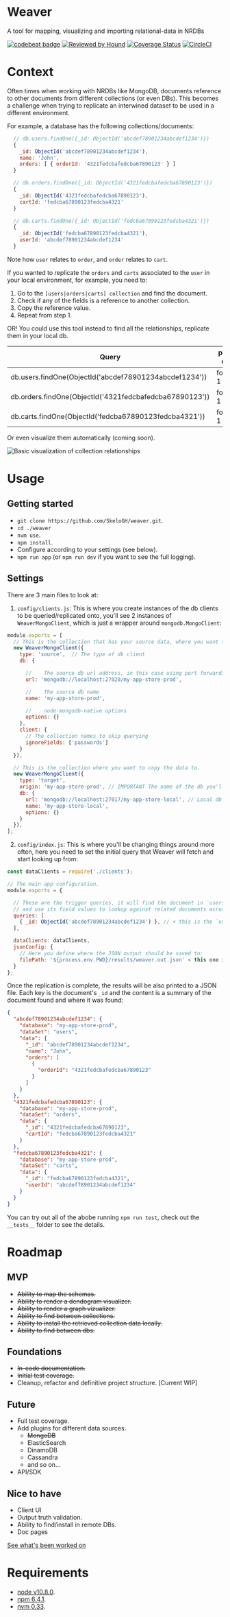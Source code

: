 # Weaver

A tool for mapping, visualizing and importing relational-data in NRDBs

[![codebeat badge](https://codebeat.co/badges/d6101e2d-7c26-4c19-a820-d90a96a5fd54)](https://codebeat.co/projects/github-com-skelogh-weaver-master) [![Reviewed by Hound](https://img.shields.io/badge/Reviewed_by-Hound-8E64B0.svg)](https://houndci.com) [![Coverage Status](https://coveralls.io/repos/github/SkeloGH/weaver/badge.svg)](https://coveralls.io/github/SkeloGH/weaver) [![CircleCI](https://circleci.com/gh/SkeloGH/weaver.svg?style=svg)](https://circleci.com/gh/SkeloGH/weaver)

# Context

Often times when working with NRDBs like MongoDB, documents reference to other documents from different collections (or even DBs). This becomes a challenge when trying to replicate an interwined dataset to be used in a different environment.

For example, a database has the following collections/documents:

```javascript
  // db.users.findOne({_id: ObjectId('abcdef78901234abcdef1234')})
  {
    _id: ObjectId('abcdef78901234abcdef1234'),
    name: 'John',
    orders: [ { orderId: '4321fedcbafedcba67890123' } ]
  }

  // db.orders.findOne({_id: ObjectId('4321fedcbafedcba67890123')})
  {
    _id: ObjectId('4321fedcbafedcba67890123'),
    cartId: 'fedcba67890123fedcba4321'
  }

  // db.carts.findOne({_id: ObjectId('fedcba67890123fedcba4321')})
  {
    _id: ObjectId('fedcba67890123fedcba4321'),
    userId: 'abcdef78901234abcdef1234'
  }
```

Note how `user` relates to `order`, and `order` relates to `cart`.

If you wanted to replicate the `orders` and `carts` associated to the `user` in your local environment, for example, you need to:

1. Go to the `[users|orders|carts] collection` and find the document.
2. Check if any of the fields is a reference to another collection.
3. Copy the reference value.
4. Repeat from step 1.

OR! You could use this tool instead to find all the relationships, replicate them in your local db.

| Query                                                   | prod db     | local db  |
| ------------------------------------------------------- | ----------- | --------- |
| db.users.findOne(ObjectId('abcdef78901234abcdef1234'))  |    found 1  |  found 1  |
| db.orders.findOne(ObjectId('4321fedcbafedcba67890123')) |    found 1  |  found 1  |
| db.carts.findOne(ObjectId('fedcba67890123fedcba4321'))  |    found 1  |  found 1  |

Or even visualize them automatically (coming soon).

![Basic visualization of collection relationships](/images/example_graph.png?raw=true)

# Usage

## Getting started

- `git clone https://github.com/SkeloGH/weaver.git`.
- `cd ./weaver`
- `nvm use`.
- `npm install`.
- Configure according to your settings (see below).
- `npm run app` (or `npm run dev` if you want to see the full logging).

## Settings

There are 3 main files to look at:

1. `config/clients.js`: This is where you create instances of the db clients to be queried/replicated onto, you'll see 2 instances of `WeaverMongoClient`, which is just a wrapper around `mongodb.MongoClient`:

```javascript
module.exports = [
  // This is the collection that has your source data, where you want to query against.
  new WeaverMongoClient({
    type: 'source',  // The type of db client
    db: {

      //    The source db url address, in this case using port forwarding
      url: 'mongodb://localhost:27020/my-app-store-prod',

      //    The source db name
      name: 'my-app-store-prod',

      //    node-mongodb-native options
      options: {}
    },
    client: {
      // The collection names to skip querying
      ignoreFields: ['passwords']
    }
  }),

  // This is the collection where you want to copy the data to.
  new WeaverMongoClient({
    type: 'target',
    origin: 'my-app-store-prod', // IMPORTANT The name of the db you'll be pulling from
    db: {
      url: 'mongodb://localhost:27017/my-app-store-local', // Local db
      name: 'my-app-store-local',
      options: {}
    }
  }),
];
```

2. `config/index.js`: This is where you'll be changing things around more often, here you need to set the initial query that Weaver will fetch and start looking up from:

```javascript
const dataClients = require('./clients');

// The main app configuration.
module.exports = {

  // These are the trigger queries, it will find the document in `users` collection
  // and use its field values to lookup against related documents across collections
  queries: [
    { _id: ObjectId('abcdef78901234abcdef1234') }, // < this is the `user` id in the example
  ],

  dataClients: dataClients,
  jsonConfig: {
    // Here you define where the JSON output should be saved to:
    filePath: '${process.env.PWD}/results/weaver.out.json' < this one is checked into the repo, give it a look.
  }
};
```

Once the replication is complete, the results will be also printed to a JSON file. Each key is the document's `_id` and the content is a summary of the document found and where it was found:

```json
{
  "abcdef78901234abcdef1234": {
    "database": "my-app-store-prod",
    "dataSet": "users",
    "data": {
      "_id": "abcdef78901234abcdef1234",
      "name": "John",
      "orders": [
        {
          "orderId": "4321fedcbafedcba67890123"
        }
      ]
    }
  },
  "4321fedcbafedcba67890123": {
    "database": "my-app-store-prod",
    "dataSet": "orders",
    "data": {
      "_id": "4321fedcbafedcba67890123",
      "cartId": "fedcba67890123fedcba4321"
    }
  },
  "fedcba67890123fedcba4321": {
    "database": "my-app-store-prod",
    "dataSet": "carts",
    "data": {
      "_id": "fedcba67890123fedcba4321",
      "userId": "abcdef78901234abcdef1234"
    }
  }
}
```

You can try out all of the abobe running `npm run test`, check out the `__tests__` folder to see the details.

# Roadmap

## MVP

- ~~Ability to map the schemas.~~
- ~~Ability to render a dendogram visualizer.~~
- ~~Ability to render a graph vizualizer.~~
- ~~Ability to find between collections.~~
- ~~Ability to install the retrieved collection data locally.~~
- ~~Ability to find between dbs.~~

## Foundations

- ~~In-code documentation.~~
- ~~Initial test coverage.~~
- Cleanup, refactor and definitive project structure. [Current WIP]

## Future

- Full test coverage.
- Add plugins for different data sources.
  + ~~MongoDB~~
  + ElasticSearch
  + DinamoDB
  + Cassandra
  + and so on...
- API/SDK

## Nice to have

- Client UI
- Output truth validation.
- Ability to find/install in remote DBs.
- Doc pages

[See what's been worked on](https://github.com/SkeloGH/weaver/projects)


# Requirements

- [node v10.8.0](https://nodejs.org/dist/v10.8.0/).
- [npm 6.4.1](https://www.npmjs.com/package/npm/v/6.4.1).
- [nvm 0.33](https://github.com/creationix/nvm/tree/v0.33.11).
